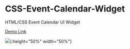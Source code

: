 # CSS-Event-Calendar-Widget
HTML/CSS Event Calendar UI Widget

[Demo Link](bit.ly/2ooqflr)
 
![](https://i.imgur.com/5uZ3gFJ.png){:height="50%" width="50%"}

